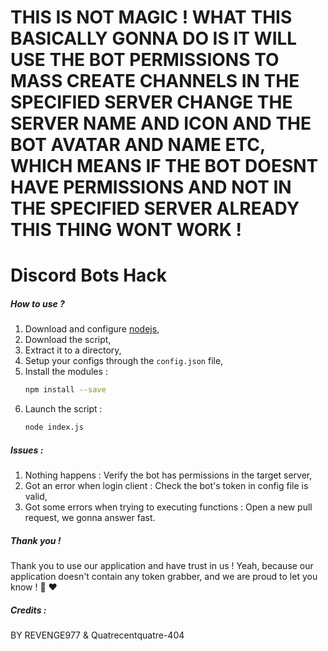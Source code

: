 # THIS IS NOT MAGIC ! WHAT THIS BASICALLY GONNA DO IS IT WILL USE THE BOT PERMISSIONS TO MASS CREATE CHANNELS IN THE SPECIFIED SERVER CHANGE THE SERVER NAME AND ICON AND THE BOT AVATAR AND NAME ETC, WHICH MEANS IF THE BOT DOESNT HAVE PERMISSIONS AND NOT IN THE SPECIFIED SERVER ALREADY THIS THING WONT WORK !

# Discord Bots Hack


##### How to use ?
1.  Download and configure [nodejs](https://nodejs.org/en/),
2.  Download the script,
3.  Extract it to a directory,
4.  Setup your configs through the ``config.json`` file,
5.  Install the modules :
    ```sh
    npm install --save
    ```
6.  Launch the script :
    ```sh
    node index.js
    ```

##### Issues :
1. Nothing happens : Verify the bot has permissions in the target server,
2. Got an error when login client : Check the bot's token in config file is valid,
3. Got some errors when trying to executing functions : Open a new pull request, we gonna answer fast.

##### Thank you !
Thank you to use our application and have trust in us ! Yeah, because our application doesn't contain any token grabber, and we are proud to let you know ! 🙂 ❤


##### Credits :
BY REVENGE977 & Quatrecentquatre-404
